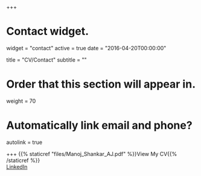 +++
# Contact widget.
widget = "contact"
active = true
date = "2016-04-20T00:00:00"

title = "CV/Contact"
subtitle = ""

# Order that this section will appear in.
weight = 70

# Automatically link email and phone?
autolink = true

+++
{{% staticref "files/Manoj_Shankar_AJ.pdf" %}}View My CV{{% /staticref %}} <br>
[LinkedIn](https://www.linkedin.com/in/manoj-shankar-aj)
